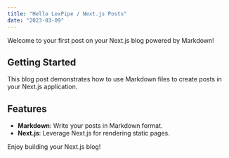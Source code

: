 ```yaml
---
title: "Hello LexPipe / Next.js Posts"
date: "2023-03-09"
---
```


Welcome to your first post on your Next.js blog powered by Markdown!

## Getting Started

This blog post demonstrates how to use Markdown files to create posts in your Next.js application.

## Features

- **Markdown**: Write your posts in Markdown format.
- **Next.js**: Leverage Next.js for rendering static pages.

Enjoy building your Next.js blog!
